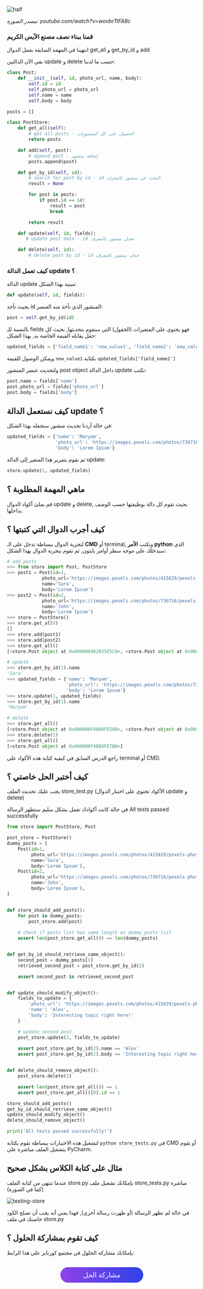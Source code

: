 ![half](./assets/half.jpg)

*مصدر الصورة: youtube.com/watch?v=wovbrTtFA8c*

### قمنا ببناء نصف مصنع الآيس الكريم

انتهينا في المهمة السابقة بعمل الدوال get_all و get_by_id و add

بقي الآن الدالتين update و delete حسب ما لدينا:

```python
class Post:
    def __init__(self, id, photo_url, name, body):
        self.id = id
        self.photo_url = photo_url
        self.name = name
        self.body = body

posts = []

class PostStore:
    def get_all(self):
        # get all posts - الحصول على كل المنشورات
        return posts

    def add(self, post):
        # append post - إضافة منشور
        posts.append(post)

    def get_by_id(self, id):
        # search for post by id - id البحث عن منشور بالمعرف
        result = None

        for post in posts:
            if post.id == id:
                result = post
                break

        return result

    def update(self, id, fields):
       # update post data - id تعديل منشور بالمعرف

    def delete(self, id):
        # delete post by id - id حذف منشور بالمعرف
```

### كيف تعمل الدالة update ؟

الدالة update مبنية بهذا الشكل:

```python
def update(self, id, fields):
```

بحيث تأخذ id المنشور الذي تأخذ منه العنصر:

```python
post = self.get_by_id(id)
```

بالنسبة للـ fields فهو يحتوي على المتغيرات (الحقول) التي سنقوم بتحديثها, بحيث كل حقل يقابله القيمة الخاصة به, بهذا الشكل:

```python
updated_fields = {'field_name1': 'new_value1', 'field_name2': 'new_value2'}
```

ويمكن الوصول للقيمة `new_value1` بكتابة `updated_fields['field_name1']`

ولتحديث عنصر المنشور post object داخل الدالة update نكتب:

```python
post.name = fields['name']
post.photo_url = fields['photo_url']
post.body = fields['body']
```

## كيف نستعمل الدالة update ؟

في حالة أردنا تحديث منشور سنجعله بهذا الشكل:

```python
updated_fields = {'name': 'Maryam',
                  'photo_url': 'https://images.pexels.com/photos/736716/pexels-photo-736716.jpeg?auto=compress&cs=tinysrgb&dpr=1&h=100&w=100',
                  'body': 'Lorem Ipsum'}
```

ثم نقوم بتمرير هذا المتغير إلى الدالة update:

```python
store.update(1, updated_fields)
```

## ماهي المهمة المطلوبة ؟

قم بملئ أكواد الدوال update و delete, بحيث تقوم كل دالة بوظيفتها حسب الوصف بداخلها.

## كيف أجرب الدوال التي كتبتها ؟

لتجربة الدوال ببساطة تدخل على الـ **CMD** أو terminal, وتكتب **الأمر python** الذي سيدخلك على موجه سطر أوامر بايثون, ثم تقوم بتجربة الدوال بهذا الشكل:

```python
# add posts
>>> from store import Post, PostStore
>>> post1 = Post(id=1,
             photo_url='https://images.pexels.com/photos/415829/pexels-photo-415829.jpeg?auto=compress&cs=tinysrgb&dpr=2&h=50&w=50',
             name='Sara',
             body='Lorem Ipsum')
>>> post2 = Post(id=2,
             photo_url='https://images.pexels.com/photos/736716/pexels-photo-736716.jpeg?auto=compress&cs=tinysrgb&dpr=1&h=100&w=100',
             name='John',
             body='Lorem Ipsum')
>>> store = PostStore()
>>> store.get_all()
[]
>>> store.add(post1)
>>> store.add(post2)
>>> store.get_all()
[<store.Post object at 0x000000462B35E5C0>, <store.Post object at 0x000000462B35E6A0>]

# update
>>> store.get_by_id(1).name
'Sara'
>>> updated_fields = {'name': 'Maryam',
                      'photo_url': 'https://images.pexels.com/photos/736716/pexels-photo-736716.jpeg?auto=compress&cs=tinysrgb&dpr=1&h=100&w=100',
                      'body': 'Lorem Ipsum'}
>>> store.update(1, updated_fields)
>>> store.get_by_id(1).name
'Maryam'

# delete
>>> store.get_all()
[<store.Post object at 0x000000F40B4FE588>, <store.Post object at 0x000000F40B4FE7B8>]
>>> store.delete(1)
>>> store.get_all()
[<store.Post object at 0x000000F40B4FE7B8>]
```

راجع الدرس السابق في كيفية كتابة هذه الأكواد على terminal أو CMD.

## كيف أختبر الحل خاصتي ؟

يجب عليك تحديث الملف store_test.py (الأكواد تحتوي على اختبار الدوال update و delete)

في حالة كانت أكوادك تعمل بشكل سليم ستظهر الرسالة All tests passed successfully

```python
from store import PostStore, Post

post_store = PostStore()
dummy_posts = [
    Post(id=1,
         photo_url='https://images.pexels.com/photos/415829/pexels-photo-415829.jpeg?auto=compress&cs=tinysrgb&dpr=2&h=50&w=50', 
         name='Sara', 
         body='Lorem Ipsum'),
    Post(id=2,
         photo_url='https://images.pexels.com/photos/736716/pexels-photo-736716.jpeg?auto=compress&cs=tinysrgb&dpr=1&h=100&w=100', 
         name='John', 
         body='Lorem Ipsum'),
]


def store_should_add_posts():
    for post in dummy_posts:
        post_store.add(post)
    
    # check if posts list has same length as dummy_posts list
    assert len(post_store.get_all()) == len(dummy_posts)


def get_by_id_should_retrieve_same_object():
    second_post = dummy_posts[1]
    retrieved_second_post = post_store.get_by_id(2)

    assert second_post is retrieved_second_post


def update_should_modify_object():
    fields_to_update = {
        'photo_url': 'https://images.pexels.com/photos/415829/pexels-photo-415829.jpeg?auto=compress&cs=tinysrgb&dpr=2&h=750&w=1260',
        'name': 'Alex', 
        'body': 'Interesting topic right here!'
    }

    # update second post
    post_store.update(2, fields_to_update)
    
    assert post_store.get_by_id(2).name == 'Alex'
    assert post_store.get_by_id(2).body == 'Interesting topic right here!'


def delete_should_remove_object():
    post_store.delete(2)

    assert len(post_store.get_all()) == 1
    assert post_store.get_all()[0].id == 1

store_should_add_posts()
get_by_id_should_retrieve_same_object()
update_should_modify_object()
delete_should_remove_object()

print('All tests passed successfully!')
```

لتشغيل هذه الاختبارات ببساطة تقوم بكتابة `python store_tests.py` في CMD أو تقوم بتشغيل الملف مباشرة على PyCharm.

## مثال على كتابة الكلاس بشكل صحيح

عندما تنتهي من كتابة الملف store.py بإمكانك تشغيل ملف store_tests.py مباشرة (كما في الصورة)

![testing-store](./assets/testing-store.gif)

في حالة لم تظهر الرسالة (أو ظهرت رسالة أخرى), فهذا يعني أنه يجب أن تصلح الكود خاصتك في ملف store.py

## كيف تقوم بمشاركة الحلول ؟

بإمكانك مشاركة الحلول في مجتمع كورتابز على هذا الرابط:

<a href="https://forums.coretabs.net/t/مشاركة-حلول-انهاء-مستودع-للمنشورات-post-store/1369" style="display: block; width: 200px; background-color: #5355e8; background-image:linear-gradient(to left, #2d43e7, #9042e8); color:#fff; padding: 10px; margin: 30px auto; border-radius:100px; text-decoration: none; font-size: 18px; text-align: center;">مشاركة الحل</a>